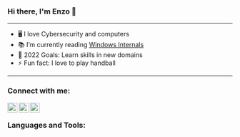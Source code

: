 ### Hi there, I'm Enzo 👋 

---
- 🖥️ I love Cybersecurity and computers
- 📚 I’m currently reading [Windows Internals][windows_internals]
- 🥅 2022 Goals: Learn skills in new domains
- ⚡ Fun fact: I love to play handball
---
### Connect with me:

[<img align="left" alt="Enzo | Twitter" width="22px" src="http://assets.stickpng.com/images/580b57fcd9996e24bc43c53e.png" />][twitter]
[<img align="left" alt="Enzo | Instagram" width="22px" src="http://assets.stickpng.com/images/580b57fcd9996e24bc43c521.png" />][instagram]
[<img align="left" alt="Enzo | LinkedIn" width="22px" src="https://www.crossfitchelles.com/wp-content/uploads/2019/03/linkedin-icon-logo-png-transparent.png" />][linkedin]


<br />

### Languages and Tools:

[windows_internals]:https://docs.microsoft.com/en-us/sysinternals/resources/windows-internals
[twitter]:https://twitter.com/enzo_berry
[linkedin]:https://www.linkedin.com/in/enzo-berry-4470451ba/
[instagram]:https://www.instagram.com/enzoo.bry/
